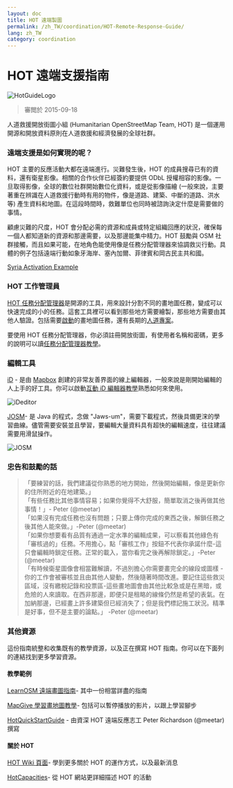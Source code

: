```yaml
---
layout: doc
title: HOT 遠端製圖  
permalink: /zh_TW/coordination/HOT-Remote-Response-Guide/ 
lang: zh_TW
category: coordination
---
```


# HOT 遠端支援指南   

![HotGuideLogo](/images/hot-logo.png)  

> 審閲於 2015-09-18  

人道救援開放街圖小組 (Humanitarian OpenStreetMap Team, HOT) 是一個運用開源和開放資料原則在人道救援和經濟發展的全球社群。  

### 遠端支援是如何實現的呢？ 

HOT 主要的反應活動大都在遠端進行。災難發生後，HOT 的成員搜尋已有的資料，還有衛星影像。相關的合作伙伴已經簽約要提供 ODbL 授權相容的影像。一旦取得影像，全球的數位社群開始數位化資料，或是從影像描繪 (一般來說，主要著重在辨識在人道救援行動時有用的物件，像是道路、建築、中斷的道路、洪水等) 產生資料和地圖。在這段時間時，救難單位也同時被諮詢決定什麼是需要做的事情。  

顧慮災難的尺度，HOT 會分配必需的資源和成員或特定組織回應的狀況，確保每一個人都知道新的資源和那邊需要，以及那邊能集中精力。HOT 鼓勵與 OSM 社群接觸，而且如果可能，在地角色能使用像是任務分配管理器來協調救災行動。具體的例子包括遠端行動如象牙海岸、塞內加爾、菲律賓和岡古民主共和國。  

[Syria Activation Example](http://hot.openstreetmap.org/updates/2013-01-28_syria_activation)  

### HOT 工作管理員 

[HOT 任務分配管理器](http://tasks.hotosm.org/)是開源的工具，用來設計分割不同的畫地圖任務，變成可以快速完成的小的任務。這套工具裡可以看到那些地方需要繪製，那些地方需要由其他人驗證。包括需要[啟動](http://wiki.openstreetmap.org/wiki/HOT_activation)的畫地圖任務，還有長期的[人道專案](http://hot.openstreetmap.org/projects)。  

要使用 HOT 任務分配管理器，你必須註冊開放街圖，有使用者名稱和密碼，更多的說明可以讀[任務分配管理器教學](http://learnosm.org/en/coordination/tasking-manager/)。  


### 編輯工具 

[iD](http://learnosm.org/zh_TW/beginner/id-editor/) - 是由 [Mapbox](www.mapbox.com)  創建的非常友善界面的線上編輯器，一般來說是剛開始編輯的人上手的好工具。你可以啟動[互動 iD 編輯器教學](http://ideditor.com/)熟悉如何來使用。  

![iDeditor](https://blog.openstreetmap.org/wp-content/uploads/2013/08/id-editor-sotm-us-2013-venue-screenshot.png)  


[JOSM](https://josm.openstreetmap.de/)- 是 Java 的程式，念做 "Jaws-um"，需要下載程式，然後具備更浨的學習曲線。儘管需要安裝並且學習，要編輯大量資料具有超快的編輯速度，往往建議需要用滑鼠操作。  

![JOSM](http://njgeo.org/wp-content/uploads/2010/07/josm_osm_editor.png)  

### 忠告和鼓勵的話

> 「要練習的話，我們建議從你熟悉的地方開始，然後開始編輯，像是更新你的住所附近的在地建築。」  
> 「有些任務比其他事情容易；如果你覺得不大舒服，簡單取消之後再做其他事情！」- Peter (@meetar)  
> 「如果沒有完成任務也沒有問題；只要上傳你完成的東西之後，解鎖任務之後其他人能來做。」-Peter (@meetar)  
> 「如果你想要看有品質有通過一定水準的編輯成果，可以察看其他綠色有「審核過的」任務。不用擔心，點「審核工作」按鈕不代表你承諾什麼-這只會編輯時鎖定任務。正常的載入，當你看完之後再解除鎖定。」-Peter (@meetar)  
> 「有時候衛星圖像會相當難解讀，不過別擔心你需要畫完全的線段或圖樣 - 你的工作會被審核並且由其他人變動，然後隨著時間改進。要記住這些救災區域，沒有繳稅記錄和投票區-這些畫地圖會由其他比較急或是在黑暗，或危險的人來讀取。在西非那邊，即便只是租略的線條仍然是希望的表氣。在加納那邊，已經畫上許多建築但已經消失了；但是我們標記施工狀況。精準是好事，但不是主要的論點。」 -Peter (@meetar)  
 
### 其他資源 

這份指南統整和收集既有的教學資源，以及正在撰寫 HOT 指南。你可以在下面列的連結找到更多學習資源。  

#### 教學範例

[LearnOSM 遠端畫圖指南](http://learnosm.org/zh_TW/coordination/remote/)- 其中一份相當詳盡的指南  

[MapGive 學習畫地圖教學](http://mapgive.state.gov/learn-to-map/)- 包括可以暫停播放的影片，以跟上學習腳步  

[HotQuickStartGuide](https://gist.github.com/meetar/b9929dfec129d1d7f5f2) - 由資深 HOT 遠端反應志工 Peter Richardson (@meetar) 撰寫  

#### 關於 HOT 

[HOT Wiki 頁面](http://wiki.openstreetmap.org/wiki/Humanitarian_OSM_Team)- 學到更多關於 HOT 的運作方式，以及最新消息  

[HotCapacities](http://hot.openstreetmap.org/about/hot_capacities)- 從 HOT 網站更詳細描述 HOT 的活動  
